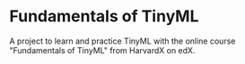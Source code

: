 # Fundamentals of TinyML

A project to learn and practice TinyML with the online course "Fundamentals of TinyML" from HarvardX on edX.
